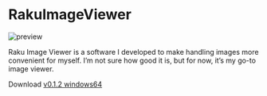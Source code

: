 # RakuImageViewer
![preview](https://github.com/user-attachments/assets/c7ad468a-7b2e-49b7-90eb-908990884c86)

Raku Image Viewer is a software I developed to make handling images more convenient for myself. I’m not sure how good it is, but for now, it’s my go-to image viewer.

Download [v0.1.2 windows64](https://github.com/B5JsXzojyO/RakuImageViewer/releases/download/v0.1.2/rkiv_v.0.1.2.zip)
